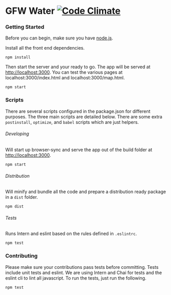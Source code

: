 # GFW Water [![Code Climate](https://codeclimate.com/github/wri/gfw-water/badges/gpa.svg)](https://codeclimate.com/github/wri/gfw-water)

### Getting Started
Before you can begin, make sure you have [node.js](https://nodejs.org/en/).

Install all the front end dependencies.

```
npm install
```

Then start the server and your ready to go.  The app will be served at [http://localhost:3000](http://localhost:3000). You can test the various pages at localhost:3000/index.html and localhost:3000/map.html.


```
npm start
```

### Scripts
There are several scripts configured in the package.json for different purposes.  The three main scripts are detailed below.  There are some extra ```postinstall```, ```optimize```, and ```babel``` scripts which are just helpers.

###### Developing
Will start up browser-sync and serve the app out of the build folder at [http://localhost:3000](http://localhost:3000).

```
npm start
```

###### Distribution
Will minify and bundle all the code and prepare a distribution ready package in a ```dist``` folder.

```
npm dist
```

###### Tests
Runs Intern and eslint based on the rules defined in ```.eslintrc```.

```
npm test
```

### Contributing

Please make sure your contributions pass tests before committing.  Tests include unit tests and eslint.  We are using Intern and Chai for tests and the eslint cli to lint all javascript.  To run the tests, just run the following.
```
npm test
```
